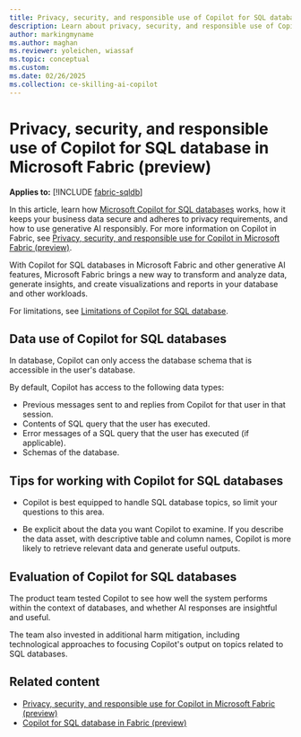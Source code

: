 ```yaml
---
title: Privacy, security, and responsible use of Copilot for SQL database (preview)
description: Learn about privacy, security, and responsible use of Copilot for SQL database in Microsoft Fabric.
author: markingmyname
ms.author: maghan
ms.reviewer: yoleichen, wiassaf
ms.topic: conceptual
ms.custom:
ms.date: 02/26/2025
ms.collection: ce-skilling-ai-copilot
---
```

# Privacy, security, and responsible use of Copilot for SQL database in Microsoft Fabric (preview)

**Applies to:** [!INCLUDE [fabric-sqldb](../database/includes/applies-to-version/fabric-sqldb.md)]

In this article, learn how [Microsoft Copilot for SQL databases](../database/sql/copilot.md) works, how it keeps your business data secure and adheres to privacy requirements, and how to use generative AI responsibly. For more information on Copilot in Fabric, see [Privacy, security, and responsible use for Copilot in Microsoft Fabric (preview)](copilot-privacy-security.md).

With Copilot for SQL databases in Microsoft Fabric and other generative AI features, Microsoft Fabric brings a new way to transform and analyze data, generate insights, and create visualizations and reports in your database and other workloads.

For limitations, see [Limitations of Copilot for SQL database](../database/sql/copilot.md#limitations).

## Data use of Copilot for SQL databases

In database, Copilot can only access the database schema that is accessible in the user's database.

By default, Copilot has access to the following data types:

- Previous messages sent to and replies from Copilot for that user in that session.
- Contents of SQL query that the user has executed.
- Error messages of a SQL query that the user has executed (if applicable).
- Schemas of the database.

## Tips for working with Copilot for SQL databases

- Copilot is best equipped to handle SQL database topics, so limit your questions to this area.

- Be explicit about the data you want Copilot to examine. If you describe the data asset, with descriptive table and column names, Copilot is more likely to retrieve relevant data and generate useful outputs.

## Evaluation of Copilot for SQL databases

The product team tested Copilot to see how well the system performs within the context of databases, and whether AI responses are insightful and useful.

The team also invested in additional harm mitigation, including technological approaches to focusing Copilot's output on topics related to SQL databases.

## Related content

- [Privacy, security, and responsible use for Copilot in Microsoft Fabric (preview)](copilot-privacy-security.md)
- [Copilot for SQL database in Fabric (preview)](../database/sql/copilot.md)

